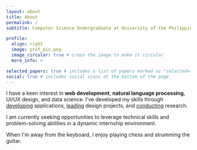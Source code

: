 ```yaml
---
layout: about
title: About
permalink: /
subtitle: Computer Science Undergraduate at University of the Philippines Visayas

profile:
  align: right
  image: prof_pic.png
  image_circular: true # crops the image to make it circular
  more_info: >

selected_papers: true # includes a list of papers marked as "selected={true}"
social: true # includes social icons at the bottom of the page
---
```


I have a keen interest in **web development**, **natural language processing**, UI/UX design, and data science. I’ve developed my skills through <u>developing</u> applications, <u>leading</u> design projects, and <u>conducting</u> research.

I am currently seeking opportunities to leverage technical skills and problem-solving abilities in a dynamic internship environment.

<span class="text-muted">When I'm away from the keyboard, I enjoy playing chess and strumming the guitar.</span>
